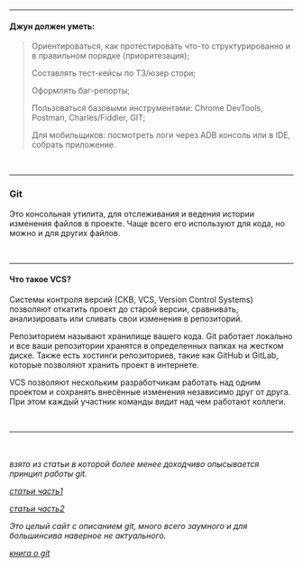 <br>

***
####  Джун должен уметь:

>  Ориентироваться, как протестировать что-то структурированно и в правильном порядке (приоритезация);
> 
>  Составлять тест-кейсы по ТЗ/юзер стори;
> 
>  Оформлять баг-репорты;
> 
>  Пользоваться базовыми инструментами: Chrome DevTools, Postman, Charles/Fiddler, GIT;
> 
>  Для мобильщиков: посмотреть логи через ADB консоль или в IDE, собрать приложение.

<br>

***
###  Git 
Это консольная утилита, для отслеживания и ведения истории изменения файлов в проекте. Чаще всего его используют для кода, но можно и для других файлов.

<br>

***
####  Что такое VCS?
Системы контроля версий (СКВ, VCS, Version Control Systems) позволяют откатить проект до старой версии, сравнивать, анализировать или сливать свои изменения в репозиторий.

Репозиторием называют хранилище вашего кода. Git работает локально и все ваши репозитории хранятся в определенных папках на жестком диске. Также есть хостинги репозиториев, такие как GitHub и GitLab, которые позволяют хранить проект в интернете.

VCS позволяют нескольким разработчикам работать над одним проектом и сохранять внесённые изменения независимо друг от друга. При этом каждый участник команды видит над чем работают коллеги.


<br>

***
<br><br><i> 
взято из статьи в которой более менее доходчиво опысывается принцип работы git. 
  

  
<a href="https://struchkov.dev/blog/git-how-to-commit/">статьи часть1</a>

<a href="https://struchkov.dev/blog/git-branches-merge-rebase/">статьи часть2 </a>
  
Это целый сайт с описанием git, много всего заумного и для большинсива наверное не актуального.

<a href="https://git-scm.com/book/ru/v2/%D0%92%D0%B2%D0%B5%D0%B4%D0%B5%D0%BD%D0%B8%D0%B5-%D0%9E-%D1%81%D0%B8%D1%81%D1%82%D0%B5%D0%BC%D0%B5-%D0%BA%D0%BE%D0%BD%D1%82%D1%80%D0%BE%D0%BB%D1%8F-%D0%B2%D0%B5%D1%80%D1%81%D0%B8%D0%B9#">книга о git</a>
